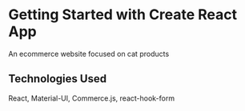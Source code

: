 # Getting Started with Create React App

An ecommerce website focused on cat products

## Technologies Used

React, Material-UI, Commerce.js, react-hook-form

